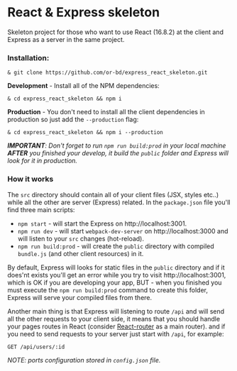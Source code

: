 # React & Express skeleton

Skeleton project for those who want to use React (16.8.2) at the 
client and Express as a server in the same project.

### Installation:

```
& git clone https://github.com/or-bd/express_react_skeleton.git
```

__Development__ - Install all of the NPM dependencies:

```
& cd express_react_skeleton && npm i
```

__Production__ - You don't need to install all the client dependencies in production so just add the `--production` flag: 

```
& cd express_react_skeleton && npm i --production
```

*__IMPORTANT__: Don't forget to run `npm run build:prod` in your local machine 
__AFTER__ you finished your develop, it build the `public` folder and 
Express will look for it in production.*

### How it works

The `src` directory should contain all of your client files 
(JSX, styles etc..) while all the other are server (Express) 
related. In the `package.json` file you'll find three main scripts:
* `npm start` - will start the Express on http://localhost:3001.
* `npm run dev` - will start `webpack-dev-server` on http://localhost:3000 and will listen to your `src` changes (hot-reload).
* `npm run build:prod` - will create the `public` directory with compiled `bundle.js` (and other client resources) in it.

By default, Express will looks for static files in the `public` directory and
if it does'nt exists you'll get an error while you try to visit http://localhost:3001,
which is OK if you are developing your app, BUT - when you finished 
you must execute the `npm run build:prod` command to create this folder, 
Express will serve your compiled files from there.

Another main thing is that Express will listening to route `/api` and will send 
all the other requests to your client side, it means that you should handle 
your pages routes in React (consider [React-router](https://github.com/ReactTraining/react-router) as a main router).
and if you need to send requests to your server just start with `/api`, for example:
 
`
GET /api/users/:id
`

*NOTE: ports configuration stored in `config.json` file.*

